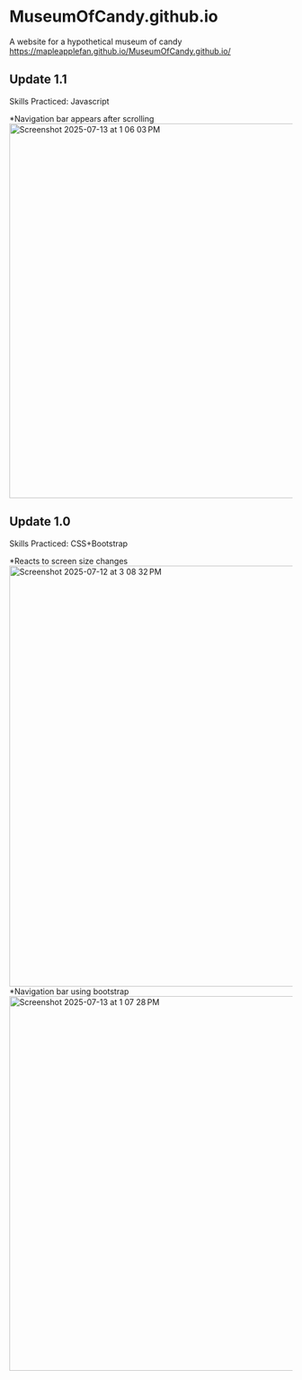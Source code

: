 # MuseumOfCandy.github.io
A website for a hypothetical museum of candy 
https://mapleapplefan.github.io/MuseumOfCandy.github.io/ 


## Update 1.1
Skills Practiced: Javascript

*Navigation bar appears after scrolling
<img width="750" height="665" alt="Screenshot 2025-07-13 at 1 06 03 PM" src="https://github.com/user-attachments/assets/9cc7d70e-7c27-4e41-b7ec-fe0944118f54" />


## Update 1.0 
Skills Practiced: CSS+Bootstrap

*Reacts to screen size changes
<img width="1017" height="747" alt="Screenshot 2025-07-12 at 3 08 32 PM" src="https://github.com/user-attachments/assets/b2f209d4-3d1f-4ec3-ba40-1ec0bdeab3a2" />
*Navigation bar using bootstrap
<img width="742" height="665" alt="Screenshot 2025-07-13 at 1 07 28 PM" src="https://github.com/user-attachments/assets/143c2f8b-3803-46b9-b493-b569f14ebea3" />





